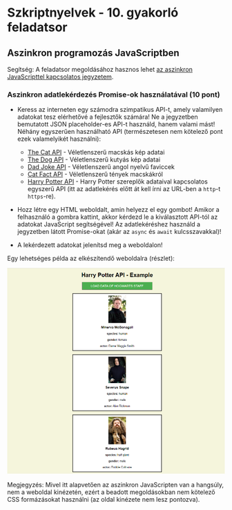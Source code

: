 # Szkriptnyelvek - 10. gyakorló feladatsor

## Aszinkron programozás JavaScriptben

<div class="bordered-box border-green">
<span class="green">Segítség:</span> A feladatsor megoldásához hasznos lehet <a href="../../js-async" target="_blank">az aszinkron JavaScripttel kapcsolatos jegyzetem</a>.
</div>


### Aszinkron adatlekérdezés Promise-ok használatával (10 pont)

* Keress az interneten egy számodra szimpatikus API-t, amely valamilyen adatokat tesz elérhetővé a fejlesztők számára! Ne a jegyzetben bemutatott JSON placeholder-es API-t használd, hanem valami mást! Néhány egyszerűen használható API (természetesen nem kötelező pont ezek valamelyikét használni):
    * [The Cat API](https://docs.thecatapi.com/) - Véletlenszerű macskás kép adatai
    * [The Dog API](https://docs.thedogapi.com/) - Véletlenszerű kutyás kép adatai
    * [Dad Joke API](https://icanhazdadjoke.com/api) - Véletlenszerű angol nyelvű faviccek
    * [Cat Fact API](https://catfact.ninja/) - Véletlenszerű tények macskákról
    * [Harry Potter API](https://hp-api.herokuapp.com/) - Harry Potter szereplők adataival kapcsolatos egyszerű API (itt az adatlekérés előtt át kell írni az URL-ben a `http`-t `https`-re).

* Hozz létre egy HTML weboldalt, amin helyezz el egy gombot! Amikor a felhasználó a gombra kattint, akkor kérdezd le a kiválasztott API-tól az adatokat JavaScript segítségével! Az adatlekéréshez használd a jegyzetben látott Promise-okat (akár az `async` és `await` kulcsszavakkal)!

* A lekérdezett adatokat jelenítsd meg a weboldalon!

<span class="example">Egy lehetséges példa az elkészítendő weboldalra (részlet):</span>

<a href="example.png" target="_blank"><img src="example.png" alt="Példa"></a>

<div class="bordered-box border-blue">
    <span class="blue">Megjegyzés:</span> Mivel itt alapvetően az aszinkron JavaScripten van a hangsúly, nem a weboldal kinézetén, ezért a beadott megoldásokban nem kötelező CSS formázásokat használni (az oldal kinézete nem lesz pontozva).
</div>